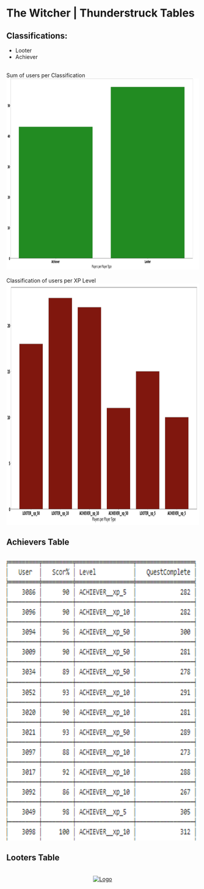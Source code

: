 # The Witcher | Thunderstruck Tables

## Classifications:
- Looter
- Achiever

<br />
Sum of users per Classification
<br />
<div align="center">
  <a href="https://github.com/Metanomic/bayesian_networks_example">
    <img src="images/sum_of_players_type.png" alt="Logo" width="997" height="499">
  </a>
</div>

<br />
Classification of users per XP Level
<br />
<div align="center">
  <a href="https://github.com/Metanomic/bayesian_networks_example">
    <img src="images/witcher_table.png" alt="Logo" width="789" height="630">
  </a>
</div>

## Achievers Table

<br />
<div align="center">
  <a href="https://github.com/Metanomic/bayesian_networks_example">
    <img src="images/achievers_table.png" alt="Logo" width="660" height="732">
  </a>
</div>

## Looters Table

<br />
<div align="center">
  <a href="https://github.com/Metanomic/bayesian_networks_example">
    <img src="images/looters_table.png" alt="Logo" width="580" height="800">
  </a>
</div>